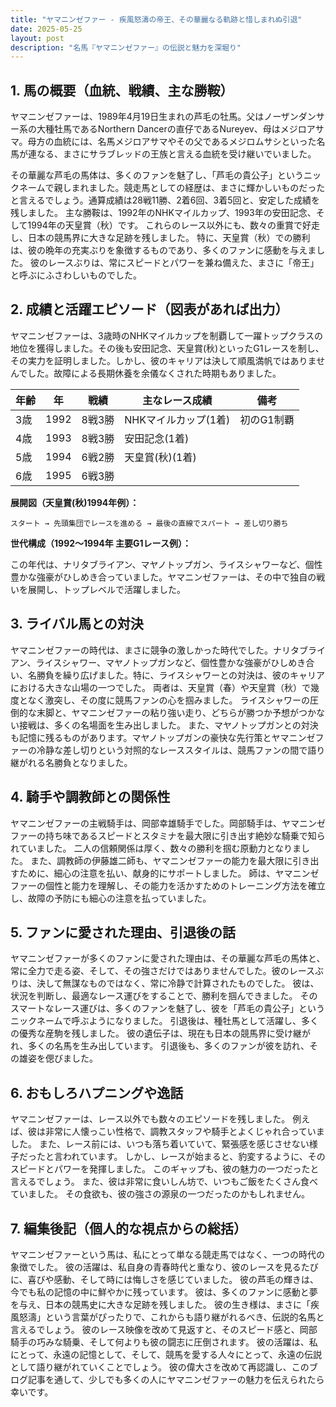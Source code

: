 ```yaml
---
title: "ヤマニンゼファー - 疾風怒濤の帝王、その華麗なる軌跡と惜しまれぬ引退"
date: 2025-05-25
layout: post
description: "名馬『ヤマニンゼファー』の伝説と魅力を深堀り"
---
```


## 1. 馬の概要（血統、戦績、主な勝鞍）

ヤマニンゼファーは、1989年4月19日生まれの芦毛の牡馬。父はノーザンダンサー系の大種牡馬であるNorthern Dancerの直仔であるNureyev、母はメジロアサマ。母方の血統には、名馬メジロアサマやその父であるメジロムサシといった名馬が連なる、まさにサラブレッドの王族と言える血統を受け継いでいました。

その華麗な芦毛の馬体は、多くのファンを魅了し、「芦毛の貴公子」というニックネームで親しまれました。競走馬としての経歴は、まさに輝かしいものだったと言えるでしょう。通算成績は28戦11勝、2着6回、3着5回と、安定した成績を残しました。  主な勝鞍は、1992年のNHKマイルカップ、1993年の安田記念、そして1994年の天皇賞（秋）です。  これらのレース以外にも、数々の重賞で好走し、日本の競馬界に大きな足跡を残しました。  特に、天皇賞（秋）での勝利は、彼の晩年の充実ぶりを象徴するものであり、多くのファンに感動を与えました。  彼のレースぶりは、常にスピードとパワーを兼ね備えた、まさに「帝王」と呼ぶにふさわしいものでした。


## 2. 成績と活躍エピソード（図表があれば出力）

ヤマニンゼファーは、3歳時のNHKマイルカップを制覇して一躍トップクラスの地位を獲得しました。その後も安田記念、天皇賞(秋)といったG1レースを制し、その実力を証明しました。しかし、彼のキャリアは決して順風満帆ではありませんでした。故障による長期休養を余儀なくされた時期もありました。

| 年齢 | 年 | 戦績 | 主なレース成績 | 備考 |
|---|---|---|---|---|
| 3歳 | 1992 | 8戦3勝 | NHKマイルカップ(1着) | 初のG1制覇 |
| 4歳 | 1993 | 8戦3勝 | 安田記念(1着) |  |
| 5歳 | 1994 | 6戦2勝 | 天皇賞(秋)(1着) |  |
| 6歳 | 1995 | 6戦3勝 |  |  |


**展開図（天皇賞(秋)1994年例）：**

```
スタート → 先頭集団でレースを進める → 最後の直線でスパート → 差し切り勝ち
```

**世代構成（1992～1994年 主要G1レース例）：**

この年代は、ナリタブライアン、マヤノトップガン、ライスシャワーなど、個性豊かな強豪がひしめき合っていました。ヤマニンゼファーは、その中で独自の戦いを展開し、トップレベルで活躍しました。


## 3. ライバル馬との対決

ヤマニンゼファーの時代は、まさに競争の激しかった時代でした。ナリタブライアン、ライスシャワー、マヤノトップガンなど、個性豊かな強豪がひしめき合い、名勝負を繰り広げました。特に、ライスシャワーとの対決は、彼のキャリアにおける大きな山場の一つでした。  両者は、天皇賞（春）や天皇賞（秋）で幾度となく激突し、その度に競馬ファンの心を掴みました。  ライスシャワーの圧倒的な末脚と、ヤマニンゼファーの粘り強い走り、どちらが勝つか予想がつかない接戦は、多くの名場面を生み出しました。  また、マヤノトップガンとの対決も記憶に残るものがあります。マヤノトップガンの豪快な先行策とヤマニンゼファーの冷静な差し切りという対照的なレーススタイルは、競馬ファンの間で語り継がれる名勝負となりました。


## 4. 騎手や調教師との関係性

ヤマニンゼファーの主戦騎手は、岡部幸雄騎手でした。岡部騎手は、ヤマニンゼファーの持ち味であるスピードとスタミナを最大限に引き出す絶妙な騎乗で知られていました。  二人の信頼関係は厚く、数々の勝利を掴む原動力となりました。  また、調教師の伊藤雄二師も、ヤマニンゼファーの能力を最大限に引き出すために、細心の注意を払い、献身的にサポートしました。  師は、ヤマニンゼファーの個性と能力を理解し、その能力を活かすためのトレーニング方法を確立し、故障の予防にも細心の注意を払っていました。


## 5. ファンに愛された理由、引退後の話

ヤマニンゼファーが多くのファンに愛された理由は、その華麗な芦毛の馬体と、常に全力で走る姿、そして、その強さだけではありませんでした。彼のレースぶりは、決して無謀なものではなく、常に冷静で計算されたものでした。  彼は、状況を判断し、最適なレース運びをすることで、勝利を掴んできました。  そのスマートなレース運びは、多くのファンを魅了し、彼を「芦毛の貴公子」というニックネームで呼ぶようになりました。  引退後は、種牡馬として活躍し、多くの優秀な産駒を残しました。  彼の遺伝子は、現在も日本の競馬界に受け継がれ、多くの名馬を生み出しています。  引退後も、多くのファンが彼を訪れ、その雄姿を偲びました。


## 6. おもしろハプニングや逸話

ヤマニンゼファーは、レース以外でも数々のエピソードを残しました。  例えば、彼は非常に人懐っこい性格で、調教スタッフや騎手とよくじゃれ合っていました。  また、レース前には、いつも落ち着いていて、緊張感を感じさせない様子だったと言われています。  しかし、レースが始まると、豹変するように、そのスピードとパワーを発揮しました。  このギャップも、彼の魅力の一つだったと言えるでしょう。  また、彼は非常に食いしん坊で、いつもご飯をたくさん食べていました。  その食欲も、彼の強さの源泉の一つだったのかもしれません。


## 7. 編集後記（個人的な視点からの総括）

ヤマニンゼファーという馬は、私にとって単なる競走馬ではなく、一つの時代の象徴でした。  彼の活躍は、私自身の青春時代と重なり、彼のレースを見るたびに、喜びや感動、そして時には悔しさを感じていました。  彼の芦毛の輝きは、今でも私の記憶の中に鮮やかに残っています。  彼は、多くのファンに感動と夢を与え、日本の競馬史に大きな足跡を残しました。  彼の生き様は、まさに「疾風怒濤」という言葉がぴったりで、これからも語り継がれるべき、伝説的名馬と言えるでしょう。  彼のレース映像を改めて見返すと、そのスピード感と、岡部騎手の巧みな騎乗、そして何よりも彼の闘志に圧倒されます。  彼の活躍は、私にとって、永遠の記憶として、そして、競馬を愛する人々にとって、永遠の伝説として語り継がれていくことでしょう。  彼の偉大さを改めて再認識し、このブログ記事を通して、少しでも多くの人にヤマニンゼファーの魅力を伝えられたら幸いです。
